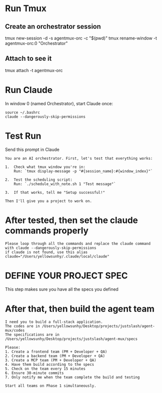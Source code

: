 # Run Tmux

## Create an orchestrator session

tmux new-session -d -s agentmux-orc -c "$(pwd)"
tmux rename-window -t agentmux-orc:0 "Orchestrator"

## Attach to see it

tmux attach -t agentmux-orc

# Run Claude

In window 0 (named Orchestrator), start Claude once:

```
source ~/.bashrc
claude --dangerously-skip-permissions
```

# Test Run

Send this prompt in Claude

```
You are an AI orchestrator. First, let's test that everything works:

1.  Check what tmux window you're in:
    Run: `tmux display-message -p "#{session_name}:#{window_index}"`

2.  Test the scheduling script:
    Run: `./schedule_with_note.sh 1 "Test message"`

3.  If that works, tell me "Setup successful!"

Then I'll give you a project to work on.
```

# After tested, then set the claude commands properly

```
Please loop through all the commands and replace the claude command with claude --dangerously-skip-permissions
if claude is not found, use this alias claude="/Users/yellowsunhy/.claude/local/claude"
```

# DEFINE YOUR PROJECT SPEC

This step makes sure you have all the specs you defined

# After that, then build the agent team

```
I need you to build a full-stack application.
The codes are in /Users/yellowsunhy/Desktop/projects/justslash/agent-mux/codes
The specifications are in /Users/yellowsunhy/Desktop/projects/justslash/agent-mux/specs

Please:
1. Create a frontend team (PM + Developer + QA)
2. Create a backend team (PM + Developer + QA)
3. Create a MCP team (PM + Developer + QA)
4. Have them build according to the specs
5. Check on the team every 15 minutes
6. Ensure 30-minute commits
7. Only notify me when the team complete the build and testing

Start all teams on Phase 1 simultaneously.

```
